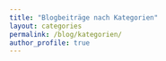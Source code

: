 ```yaml
---
title: "Blogbeiträge nach Kategorien"
layout: categories
permalink: /blog/kategorien/
author_profile: true
---
```

